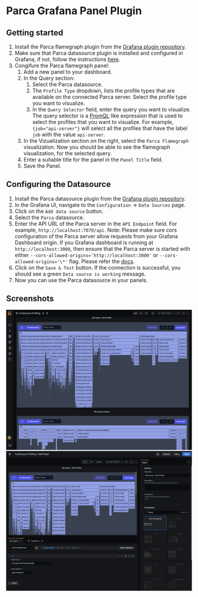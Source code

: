 # Parca Grafana Panel Plugin

## Getting started

1. Install the Parca flamegraph plugin from the [Grafana plugin repository](https://grafana.com/grafana/plugins/parca-panel/).
2. Make sure that Parca datasource plugin is installed and configured in Grafana, if not, follow the instructions [here](#configuring-the-datasource).
3. Congifure the Parca flamegraph panel:
   1. Add a new panel to your dashboard.
   2. In the Query section:
      1. Select the Parca datasource.
      2. The `Profile Type` dropdown, lists the profile types that are available on the connected Parca server. Select the profile type you want to visualize.
      3. In the `Query Selector` field, enter the query you want to visualize. The query selector is a [PromQL](https://prometheus.io/docs/prometheus/latest/querying/basics/) like expression that is used to select the profiles that you want to visualize. For example, `{job="api-server"}` will select all the profiles that have the label `job` with the value `api-server`.
   3. In the Vizualization section on the right, select the `Parca Flamegraph` visualization. Now you should be able to see the flamegraph visualization, for the selected query.
   4. Enter a suitable title for the panel in the `Panel Title` field.
   5. Save the Panel.

## Configuring the Datasource

1. Install the Parca datasource plugin from the [Grafana plugin repository](https://grafana.com/grafana/plugins/parca-datasource/).
2. In the Grafana UI, navigate to the `Configuration` -> `Data Sources` page.
3. Click on the `Add data source` button.
4. Select the `Parca` datasource.
5. Enter the API URL of the Parca server in the `API Endpoint` field. For example, `http://localhost:7070/api`.
   Note: Please make sure cors configuration of the Parca server allow requests from your Grafana Dashboard origin. If you Grafana dashboard is running at `http://localhost:3000`, then ensure that the Parca server is started with either `--cors-allowed-origins='http://localhost:3000'` or `--cors-allowed-origins='\*'` flag. Please refer the [docs](https://www.parca.dev/docs/grafana-datasource-plugin#allow-cors-requests).
6. Click on the `Save & Test` button. If the connection is successful, you should see a green `Data source is working` message.
7. Now you can use the Parca datasource in your panels.

## Screenshots

![Parca Flamegraph](https://raw.githubusercontent.com/parca-dev/parca/main/ui/packages/app/grafana-panel-plugin/src/img/screenshots/panel.png)
![Parca Flamegraph Config](https://raw.githubusercontent.com/parca-dev/parca/main/ui/packages/app/grafana-panel-plugin/src/img/screenshots/panel-config.png)
